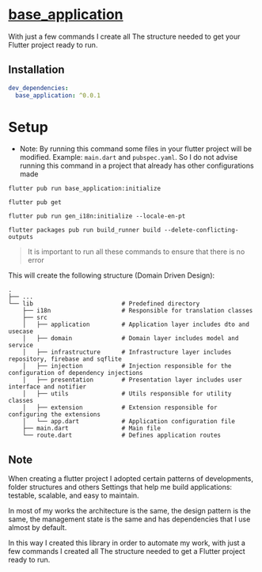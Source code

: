# [base_application](https://pub.dev/packages/silent)

With just a few commands I create all
The structure needed to get your Flutter project ready to run.

## Installation

```yaml
dev_dependencies:
  base_application: ^0.0.1
```

# Setup

- Note: By running this command some files in your flutter project will be modified. Example: ```main.dart``` and ```pubspec.yaml```. So I do not advise running this command in a project that already has other configurations made

```
flutter pub run base_application:initialize
```

```
flutter pub get
```

```
flutter pub run gen_i18n:initialize --locale-en-pt
```

```
flutter packages pub run build_runner build --delete-conflicting-outputs
```

> It is important to run all these commands to ensure that there is no error

This will create the following structure (Domain Driven Design):
    
    .
    ├── ...
    └── lib                         # Predefined directory
        ├── i18n                    # Responsible for translation classes
        ├── src                     
        │   ├── application         # Application layer includes dto and usecase 
        │   ├── domain              # Domain layer includes model and service
        │   ├── infrastructure      # Infrastructure layer includes repository, firebase and sqflite
        │   ├── injection           # Injection responsible for the configuration of dependency injections 
        │   ├── presentation        # Presentation layer includes user interface and notifier
        │   ├── utils               # Utils responsible for utility classes   
        │   ├── extension           # Extension responsible for configuring the extensions  
        │   └── app.dart            # Application configuration file 
        ├── main.dart               # Main file
        └── route.dart              # Defines application routes

## Note

When creating a flutter project I adopted certain patterns of developments, folder structures and others
Settings that help me build applications: testable, scalable, and easy to maintain.

In most of my works the architecture is the same, the design pattern is the same, the management
state is the same and has dependencies that I use almost by default.

In this way I created this library in order to automate my work, with just a few commands I created all
The structure needed to get a Flutter project ready to run. 